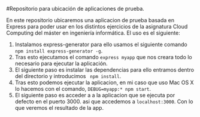 #Repositorio para ubicación de aplicaciones de prueba. 

En este repositorio ubicaremos una aplicacion de prueba basada en Express para poder usar en los distintos ejercicios de la asignatura Cloud Computing del máster en ingeniería informática. El uso es el siguiente:

1. Instalamos express-generator para ello usamos el siguiente comando ``npm install express-generator -g``.
2. Tras esto ejecutamos el comando ``express myapp`` que nos creara todo lo necesario para ejecutar la aplicación. 
3. El siguiente paso es instalar las dependencias para ello entramos dentro del directorio y introducimos `` npm install``.
4. Tras esto podemos ejecutar la aplicacion, en mi caso que uso Mac OS X lo hacemos con el comando, ``DEBUG=myapp:* npm start``.
5. El siguiente paso es acceder a a la aplicacion que se ejecuta por defecto en el puerto 3000. asi que accedemos a ``localhost:3000``. Con lo que veremos el resultado de la app. 